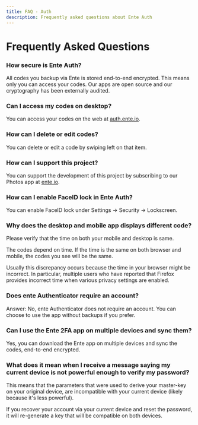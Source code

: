 ```yaml
---
title: FAQ - Auth
description: Frequently asked questions about Ente Auth
---
```


# Frequently Asked Questions

### How secure is Ente Auth?

All codes you backup via Ente is stored end-to-end encrypted. This means only
you can access your codes. Our apps are open source and our cryptography has
been externally audited.

### Can I access my codes on desktop?

You can access your codes on the web at [auth.ente.io](https://auth.ente.io).

### How can I delete or edit codes?

You can delete or edit a code by swiping left on that item.

### How can I support this project?

You can support the development of this project by subscribing to our Photos app
at [ente.io](https://ente.io).

### How can I enable FaceID lock in Ente Auth?

You can enable FaceID lock under Settings → Security → Lockscreen.

### Why does the desktop and mobile app displays different code?

Please verify that the time on both your mobile and desktop is same.

The codes depend on time. If the time is the same on both browser and mobile,
the codes you see will be the same.

Usually this discrepancy occurs because the time in your browser might be
incorrect. In particular, multiple users who have reported that Firefox provides
incorrect time when various privacy settings are enabled.

### Does ente Authenticator require an account?

Answer: No, ente Authenticator does not require an account. You can choose to
use the app without backups if you prefer.

### Can I use the Ente 2FA app on multiple devices and sync them?

Yes, you can download the Ente app on multiple devices and sync the codes,
end-to-end encrypted.

### What does it mean when I receive a message saying my current device is not powerful enough to verify my password?

This means that the parameters that were used to derive your master-key on your
original device, are incompatible with your current device (likely because it's
less powerful).

If you recover your account via your current device and reset the password, it
will re-generate a key that will be compatible on both devices.
